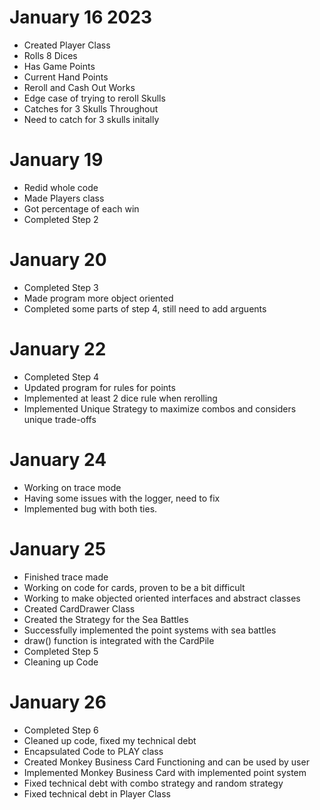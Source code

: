 # January 16 2023
- Created Player Class
- Rolls 8 Dices
- Has Game Points
- Current Hand Points
- Reroll and Cash Out Works
- Edge case of trying to reroll Skulls
- Catches for 3 Skulls Throughout
- Need to catch for 3 skulls initally

# January 19
- Redid whole code
- Made Players class
- Got percentage of each win
- Completed Step 2

# January 20
- Completed Step 3 
- Made program more object oriented
- Completed some parts of step 4, still need to add arguents

# January 22
- Completed Step 4
- Updated program for rules for points
- Implemented at least 2 dice rule when rerolling
- Implemented Unique Strategy to maximize combos and considers unique trade-offs

# January 24
- Working on trace mode
- Having some issues with the logger, need to fix
- Implemented bug with both ties.

# January 25
- Finished trace made
- Working on code for cards, proven to be a bit difficult
- Working to make objected oriented interfaces and abstract classes
- Created CardDrawer Class
- Created the Strategy for the Sea Battles
- Successfully implemented the point systems with sea battles
- draw() function is integrated with the CardPile
- Completed Step 5
- Cleaning up Code

# January 26
- Completed Step 6
- Cleaned up code, fixed my technical debt
- Encapsulated Code to PLAY class
- Created Monkey Business Card Functioning and can be used by user
- Implemented Monkey Business Card with implemented point system
- Fixed technical debt with combo strategy and random strategy
- Fixed technical debt in Player Class

